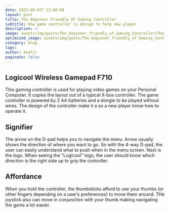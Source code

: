 ```yaml
---
date: 2023-08-01T 12:00:00
layout: post
title: The Beginner Friendly Of Gaming Controller
subtitle: How game controller is design to help new player
description: >-
image: assets/img/posts/The_beginner_friendly_of_Gaming_Controller/The_beginner_friendly_of_Gaming_Controller.jpg
optimized_image: assets/img/posts/The_beginner_friendly_of_Gaming_Controller/The_beginner_friendly_of_Gaming_Controller_resized_thumbnail.jpg
category: blog
tags: 
author: Axafir
paginate: false
---
```


## Logicool Wireless Gamepad F710

This gaming controller is used for playing video games on your Personal Computer. It copies the layout out of a typical X-box controller. The game controller is powered by 2 AA batteries and a dongle to be played without wires. The design of the controller make it a so a new player know how to operate it.

## Signifier

The arrow on the D-pad helps you to navigate the menu. Arrow usually shows the direction of where you want to go. So with the 4-way D-pad, the user can easily understand what to push when in the menu screen. Next is the logo. When seeing the "Logicool" logo, the user should know which direction is the right side up to grip the controller.

## Affordance

When you hold the controller, the thumbsticks afford to use your thumbs (or other fingers depending on a user’s preferences) to move them around. THe joystick also can move in conjunction with your thumb making navigating the game a lot easier.
